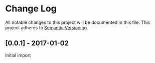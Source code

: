 # Change Log
All notable changes to this project will be documented in this file.
This project adheres to [Semantic Versioning](http://semver.org/).


## [0.0.1] - 2017-01-02
Initial import

